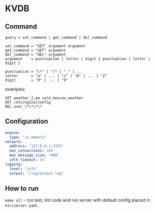 # KVDB

## Command
```
query = set_command | get_command | del_command

set_command = "SET" argument argument
get_command = "GET" argument
del_command = "DEL" argument
argument    = punctuation | letter | digit { punctuation | letter | digit }

punctuation = "\*" | "/" | "_" | ...
letter      = "a" | ... | "z" | "A" | ... | "Z"
digit       = "0" | ... | "9"
```

examples:
```
SET weather_2_pm cold_moscow_weather
GET /etc/nginx/config
DEL user_\*\*\*\*
```

## Configuration

```yaml
engine:
  type: "in_memory"
network:
  address: "127.0.0.1:3223"
  max_connections: 100
  max_message_size: "4KB"
  idle_timeout: 5m
logging:
  level: "info"
  output: "/log/output.log"
```

## How to run
`make all` - run test, lint code and run server with default config placed in `etc/server.yaml`.
